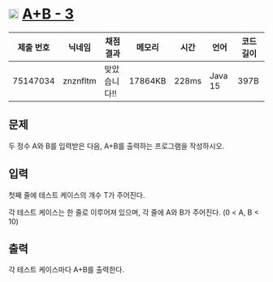 # <img width="20px"  src="https://d2gd6pc034wcta.cloudfront.net/tier/1.svg" class="solvedac-tier"> [A+B - 3](https://www.acmicpc.net/problem/10950) 

| 제출 번호 | 닉네임 | 채점 결과 | 메모리 | 시간 | 언어 | 코드 길이 |
|---|---|---|---|---|---|---|
|75147034|znznfltm|맞았습니다!! |17864KB|228ms|Java 15|397B|

## 문제
<p>두 정수 A와 B를 입력받은 다음, A+B를 출력하는 프로그램을 작성하시오.</p>

## 입력
<p>첫째 줄에 테스트 케이스의 개수 T가 주어진다.</p>

<p>각 테스트 케이스는 한 줄로 이루어져 있으며, 각 줄에 A와 B가 주어진다. (0 < A, B < 10)</p>

## 출력
<p>각 테스트 케이스마다 A+B를 출력한다.</p>


